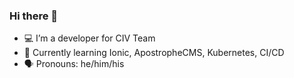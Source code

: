 ### Hi there 👋

- 💻 I’m a developer for CIV Team
- 🌱 Currently learning Ionic, ApostropheCMS, Kubernetes, CI/CD
- 🗣 Pronouns: he/him/his